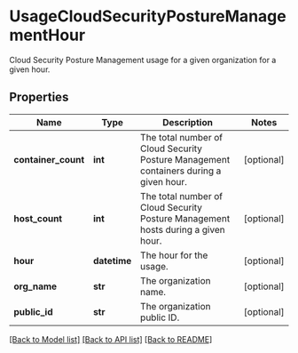# UsageCloudSecurityPostureManagementHour

Cloud Security Posture Management usage for a given organization for a given hour.

## Properties

| Name                | Type         | Description                                                                           | Notes      |
| ------------------- | ------------ | ------------------------------------------------------------------------------------- | ---------- |
| **container_count** | **int**      | The total number of Cloud Security Posture Management containers during a given hour. | [optional] |
| **host_count**      | **int**      | The total number of Cloud Security Posture Management hosts during a given hour.      | [optional] |
| **hour**            | **datetime** | The hour for the usage.                                                               | [optional] |
| **org_name**        | **str**      | The organization name.                                                                | [optional] |
| **public_id**       | **str**      | The organization public ID.                                                           | [optional] |

[[Back to Model list]](README.md#documentation-for-models) [[Back to API list]](README.md#documentation-for-api-endpoints) [[Back to README]](README.md)
